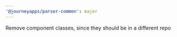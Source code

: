 ```yaml
---
'@journeyapps/parser-common': major
---
```


Remove component classes, since they should be in a different repo
